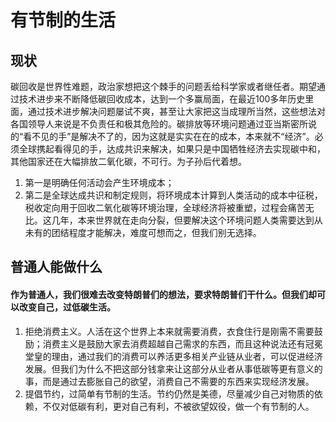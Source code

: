# 有节制的生活
## 现状
碳回收是世界性难题，政治家想把这个棘手的问题丢给科学家或者继任者。期望通过技术进步来不断降低碳回收成本，达到一个多赢局面，在最近100多年历史里面，通过技术进步解决问题屡试不爽，甚至让大家把这当成理所当然，这些想法对各国领导人来说是不负责任和极其危险的。碳排放等环境问题通过亚当斯密所说的“看不见的手”是解决不了的，因为这就是实实在在的成本，本来就不“经济”。必须全球携起看得见的手，达成共识来解决，如果只是中国牺牲经济去实现碳中和，其他国家还在大幅排放二氧化碳，不可行。为子孙后代着想。
1. 第一是明确任何活动会产生环境成本；
2. 第二是全球达成共识和制定规则，将环境成本计算到人类活动的成本中征税，税收定向用于回收二氧化碳等环境治理，全球经济将被重塑，过程会痛苦无比。这几年，本来世界就在走向分裂，但要解决这个环境问题人类需要达到从未有的团结程度才能解决，难度可想而之，但我们别无选择。
## 普通人能做什么
#### 作为普通人，我们很难去改变特朗普们的想法，要求特朗普们干什么。但我们却可以改变自己，过低碳生活。
1. 拒绝消费主义。人活在这个世界上本来就需要消费，衣食住行是刚需不需要鼓励；消费主义是鼓励大家去消费超越自己需求的东西，而且这种说法还有冠冕堂皇的理由，通过我们的消费可以养活更多相关产业链从业者，可以促进经济发展。但我们为什么不把这部分钱拿来让这部分从业者从事低碳等更有意义的事，而是通过去膨胀自己的欲望，消费自己不需要的东西来实现经济发展。
2. 提倡节约，过简单有节制的生活。节约仍然是美德，尽量减少自己对物质的依赖，不仅对低碳有利，更对自己有利，不被欲望奴役，做一个有节制的人。
